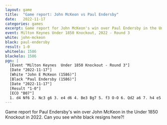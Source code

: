 ```yaml
---
layout: game
title:  "Game report: John McKeon vs Paul Endersby"
date:   2022-11-17
categories: games
excerpt: Game report for John McKeon's win over Paul Endersby in the Under 1850 Knockout in 2022. Can you see white black resigns here?!
event: Milton Keynes Under 1850 Knockout, 2022 - Round 3
white: john-mckeon
black: paul-endersby
result: 1-0
whiteelo: 1586
blackelo: 1586
pgn: |
  [Event "Milton Keynes  Under 1850 Knockout - Round 3"]
  [Date "2022-11-17"]
  [White "John E McKeon (1586)"]
  [Black "Paul Endersby (1586)"]
  [Date "2022-11-17"]
  [Result "1-0"]
  [ECO "B07"]
  1. d4 Nf6 2. Nc3 g6 3. e4 d6 4. Be3 Bg7 5. f3 O-O 6. Qd2 a6 7. h4 e5 8. d5 Nh5 9. g4 Ng3 10. Rh2 Nxf1 11. Kxf1 h5 12. Bh6 Kh7 13. Bxg7 Kxg7 14. gxh5 gxh5 15. Rg2+ Kh7 16. Rg5 Qf6 17. Rxh5+ Kg7 18. Qg2+ 1-0
---
```


Game report for Paul Endersby's win over John McKeon in the Under 1850 Knockout in 2022. Can you see white black resigns here?!


